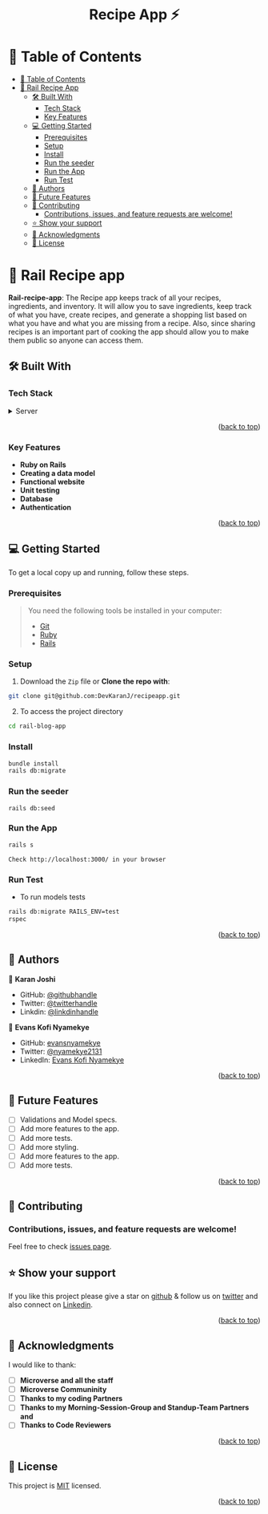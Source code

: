 <a name="readme-top"></a>

<div align="center">

  <h1><b>Recipe App ⚡</b></h1>

</div>

# 📗 Table of Contents

- [📗 Table of Contents](#-table-of-contents)
- [📖 Rail Recipe App ](#-rail-recipe-app-)
  - [🛠 Built With ](#-built-with-)
    - [Tech Stack ](#tech-stack-)
    - [Key Features ](#key-features-)
  - [💻 Getting Started ](#-getting-started-)
    - [Prerequisites](#prerequisites)
    - [Setup](#setup)
    - [Install](#install)
    - [Run the seeder](#run-the-seeder)
    - [Run the App](#run-the-app)
    - [Run Test](#run-test)
  - [👥 Authors ](#-authors-)
  - [🔭 Future Features ](#-future-features-)
  - [🤝 Contributing ](#-contributing-)
    - [Contributions, issues, and feature requests are welcome!](#contributions-issues-and-feature-requests-are-welcome)
  - [⭐️ Show your support ](#️-show-your-support-)
  - [🙏 Acknowledgments ](#-acknowledgments-)
  - [📝 License ](#-license-)

# 📖 Rail Recipe app <a name="about-project"></a>

**Rail-recipe-app**: The Recipe app keeps track of all your recipes, ingredients, and inventory. It will allow you to save ingredients, keep track of what you have, create recipes, and generate a shopping list based on what you have and what you are missing from a recipe. Also, since sharing recipes is an important part of cooking the app should allow you to make them public so anyone can access them.

## 🛠 Built With <a name="built-with"></a>

### Tech Stack <a name="tech-stack"></a>

<details>
  <summary>Server</summary>
  <ul>
    <li><a href="https://www.ruby-lang.org/en/">Ruby</a></li>
  </ul>
  <ul>
    <li><a href="https://rubyonrails.org/">Ruby On Rails</a></li>
  </ul>
</details>

<p align="right">(<a href="#readme-top">back to top</a>)</p>

### Key Features <a name="key-features"></a>

- **Ruby on Rails**
- **Creating a data model**
- **Functional website**
- **Unit testing**
- **Database**
- **Authentication**

<p align="right">(<a href="#readme-top">back to top</a>)</p>

## 💻 Getting Started <a name="getting-started"></a>

To get a local copy up and running, follow these steps.

### Prerequisites

> You need the following tools be installed in your computer:
> - [Git](https://www.linode.com/docs/guides/how-to-install-git-on-linux-mac-and-windows/)
> - [Ruby](https://github.com/microverseinc/curriculum-ruby/blob/main/simple-ruby/articles/ruby_installation_instructions.md)
> - [Rails](https://www.tutorialspoint.com/ruby-on-rails/rails-installation.htm)
### Setup

1. Download the `Zip` file or **Clone the repo with**:

```bash
git clone git@github.com:DevKaranJ/recipeapp.git
```

2. To access the project directory

```bash
cd rail-blog-app
```

### Install

```bash
bundle install
rails db:migrate
```

### Run the seeder

```
rails db:seed
```

### Run the App

```bash
rails s
```

```
Check http://localhost:3000/ in your browser
```

### Run Test

- To run models tests

```bash
rails db:migrate RAILS_ENV=test
rspec
```

<p align="right">(<a href="#readme-top">back to top</a>)</p>

## 👥 Authors <a name='authors'></a>

👤 **Karan Joshi**

- GitHub: [@githubhandle](https://github.com/DevKaranJ)
- Twitter: [@twitterhandle](https://twitter.com/RX0069)
- Linkdin: [@linkdinhandle](https://www.linkedin.com/in/devkaranj/)

👤 **Evans Kofi Nyamekye**
- GitHub: [evansnyamekye](https://github.com/evansnyamekye)
- Twitter: [@nyamekye2131](https://twitter.com/nyamekye2131)
- LinkedIn: [Evans Kofi Nyamekye](https://www.linkedin.com/in/evans-kofi-nyamekye-1980a4117/)

<p align="right">(<a href="#readme-top">back to top</a>)</p>

## 🔭 Future Features <a name='future-features'></a>

- [ ] Validations and Model specs.
- [ ] Add more features to the app.
- [ ] Add more tests.
- [ ] Add more styling.
- [ ] Add more features to the app.
- [ ] Add more tests.

<p align="right">(<a href="#readme-top">back to top</a>)</p>

## 🤝 Contributing <a name="contributing"></a>

### Contributions, issues, and feature requests are welcome!

Feel free to check [issues page](https://github.com/DevKaranJ/recipes/issues).

## ⭐️ Show your support <a name="support"></a>

If you like this project please give a star on [github](https://github.com/DevKaranJ) & follow us on [twitter](https://twitter.com/DevKaranJ) and also connect on [Linkedin](https://www.linkedin.com/in/DevKaranJ/).

<p align="right">(<a href="#readme-top">back to top</a>)</p>
<!-- ACKNOWLEDGEMENTS -->

## 🙏 Acknowledgments <a name="acknowledgements"></a>

I would like to thank:

- [ ] **Microverse and all the staff**
- [ ] **Microverse Communinity**
- [ ] **Thanks to my coding Partners**
- [ ] **Thanks to my Morning-Session-Group and Standup-Team Partners and**
- [ ] **Thanks to Code Reviewers**

<p align="right">(<a href="#readme-top">back to top</a>)</p>

## 📝 License <a name="license"></a>

This project is [MIT](./LICENSE) licensed.

<p align="right">(<a href="#readme-top">back to top</a>)</p>
